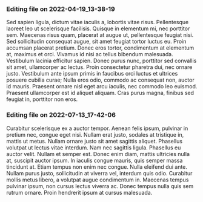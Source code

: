 

### Editing file on 2022-04-19_13-38-19

Sed sapien ligula, dictum vitae iaculis a, lobortis vitae risus. Pellentesque laoreet leo ut scelerisque facilisis. Quisque in elementum mi, nec porttitor sem. Maecenas risus quam, placerat at augue ut, pellentesque feugiat nisi. Sed sollicitudin consequat augue, sit amet feugiat tortor luctus eu. Proin accumsan placerat pretium. Donec eros tortor, condimentum at elementum at, maximus et orci. Vivamus id nisi ac tellus bibendum malesuada. Vestibulum lacinia efficitur sapien. Donec purus nunc, porttitor sed convallis sit amet, ullamcorper ac lectus. Proin consectetur pharetra dui, nec ornare justo. Vestibulum ante ipsum primis in faucibus orci luctus et ultrices posuere cubilia curae; Nulla eros odio, commodo ac consequat non, auctor id mauris. Praesent ornare nisl eget arcu iaculis, nec commodo leo euismod. Praesent ullamcorper est id aliquet aliquam. Cras purus magna, finibus sed feugiat in, porttitor non eros.




### Editing file on 2022-07-13_17-42-06

Curabitur scelerisque ex a auctor tempor. Aenean felis ipsum, pulvinar in pretium nec, congue eget nisi. Nullam erat justo, sodales at tristique in, mattis ut metus. Nullam ornare justo sit amet sagittis aliquet. Phasellus volutpat ut lectus vitae interdum. Nam nec sagittis ligula. Phasellus eu auctor velit.
Nullam et semper est. Donec enim diam, mattis ultricies nulla at, suscipit auctor ipsum. In iaculis congue mauris, quis semper massa tincidunt at. Etiam tempus non enim nec congue. Nulla eleifend dui ante. Nullam purus justo, sollicitudin at viverra vel, interdum quis odio. Curabitur mollis metus libero, a volutpat augue condimentum in. Maecenas tempus pulvinar ipsum, non cursus lectus viverra ac. Donec tempus nulla quis sem rutrum ornare. Proin hendrerit ipsum at cursus malesuada.


